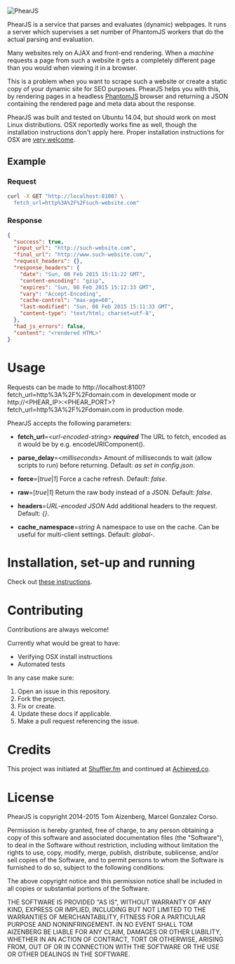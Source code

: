 ![PhearJS](http://d3jtdrwnfjguwh.cloudfront.net/logo-red.svg)


PhearJS is a service that parses and evaluates (dynamic) webpages. It runs a server which supervises a set number of PhantomJS workers that do the actual parsing and evaluation.

Many websites rely on AJAX and front-end rendering. When a *machine* requests a page from such a website it gets a completely different page than you would when viewing it in a browser. 

This is a problem when you want to scrape such a website or create a static copy of your dynamic site for SEO purposes. PhearJS helps you with this, by rendering pages in a headless [PhantomJS](http://phantomjs.org/) browser and returning a JSON containing the rendered page and meta data about the response.

PhearJS was built and tested on Ubuntu 14.04, but should work on most Linux distributions. OSX reportedly works fine as well, though the installation instructions don't apply here. Proper installation instructions for OSX are [very welcome](#contributing).

## Example

### Request

```bash
curl -X GET "http://localhost:8100? \
  fetch_url=http%3A%2F%2Fsuch-website.com"
```

### Response

``` json
{
  "success": true,
  "input_url": "http://such-website.com",
  "final_url": "http://www.such-website.com/",
  "request_headers": {},
  "response_headers": {
    "date": "Sun, 08 Feb 2015 15:11:22 GMT",
    "content-encoding": "gzip",
    "expires": "Sun, 08 Feb 2015 15:12:33 GMT",
    "vary": "Accept-Encoding",
    "cache-control": "max-age=60",
    "last-modified": "Sun, 08 Feb 2015 15:11:33 GMT",
    "content-type": "text/html; charset=utf-8",
  },
  "had_js_errors": false,
  "content": "<rendered HTML>"
}
```

# Usage

Requests can be made to http://localhost:8100?fetch_url=http%3A%2F%2Fdomain.com in development mode or http://<PHEAR_IP>:<PHEAR_PORT>?fetch_url=http%3A%2F%2Fdomain.com in production mode.

PhearJS accepts the following parameters:

- **fetch_url**=<*url-encoded-string*\> ***required***
  The URL to fetch, encoded as it would be by e.g. encodeURIComponent().

- **parse_delay**=<*milliseconds*\>
  Amount of milliseconds to wait (allow scripts to run) before returning.
  Default: *as set in config.json*.

- **force**=[*true*|*1*]
  Force a cache refresh.
  Default: *false*.

- **raw**=[*true*|*1*]
  Return the raw body instead of a JSON.
  Default: *false*.

- **headers**=*URL-encoded JSON*
  Add additional headers to the request.
  Default: *{}*.

- **cache_namespace**=*string*
  A namespace to use on the cache. Can be useful for multi-client settings.
  Default: *global-*.

# Installation, set-up and running

Check out [these instructions](INSTALLATION.md).

# Contributing

Contributions are always welcome!

Currently what would be great to have:

- Verifying OSX install instructions
- Automated tests

In any case make sure:

1. Open an issue in this repository.
2. Fork the project.
3. Fix or create.
4. Update these docs if applicable.
5. Make a pull request referencing the issue.

# Credits

This project was initiated at [Shuffler.fm](http://shuffler.fm) and continued at [Achieved.co](http://achieved.co).

# License

PhearJS is copyright 2014-2015 Tom Aizenberg, Marcel Gonzalez Corso.

Permission is hereby granted, free of charge, to any person obtaining a copy of this software and associated documentation files (the "Software"), to deal in the Software without restriction, including without limitation the rights to use, copy, modify, merge, publish, distribute, sublicense, and/or sell copies of the Software, and to permit persons to whom the Software is furnished to do so, subject to the following conditions:

The above copyright notice and this permission notice shall be included in all copies or substantial portions of the Software.

THE SOFTWARE IS PROVIDED "AS IS", WITHOUT WARRANTY OF ANY KIND, EXPRESS OR IMPLIED, INCLUDING BUT NOT LIMITED TO THE WARRANTIES OF MERCHANTABILITY, FITNESS FOR A PARTICULAR PURPOSE AND NONINFRINGEMENT. IN NO EVENT SHALL TOM AIZENBERG BE LIABLE FOR ANY CLAIM, DAMAGES OR OTHER LIABILITY, WHETHER IN AN ACTION OF CONTRACT, TORT OR OTHERWISE, ARISING FROM, OUT OF OR IN CONNECTION WITH THE SOFTWARE OR THE USE OR OTHER DEALINGS IN THE SOFTWARE.
